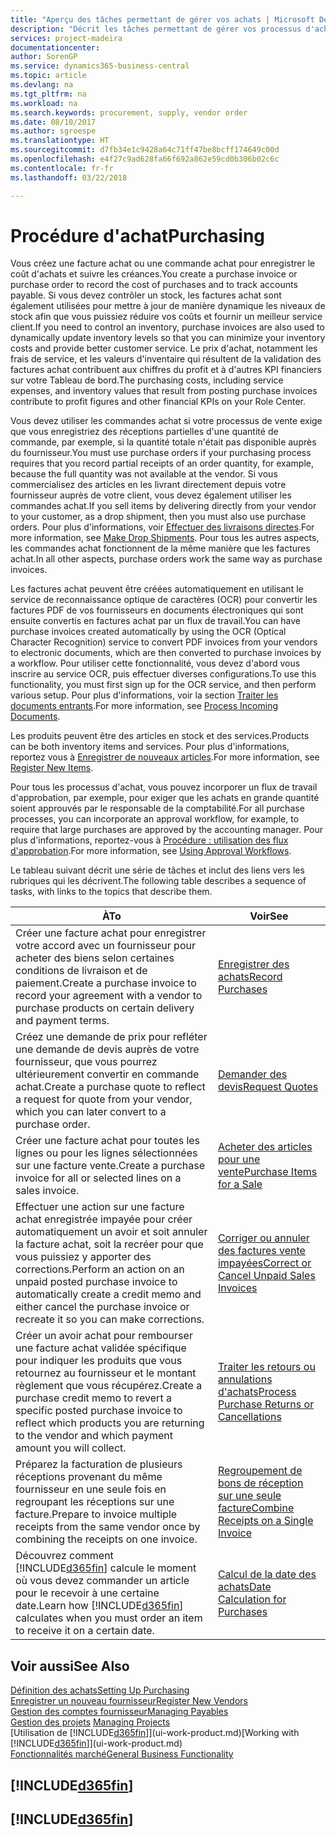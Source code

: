 ```yaml
---
title: "Aperçu des tâches permettant de gérer vos achats | Microsoft Docs"
description: "Décrit les tâches permettant de gérer vos processus d'achat ou d'approvisionnement, y compris le fonctionnement des factures achat et des commandes achat."
services: project-madeira
documentationcenter: 
author: SorenGP
ms.service: dynamics365-business-central
ms.topic: article
ms.devlang: na
ms.tgt_pltfrm: na
ms.workload: na
ms.search.keywords: procurement, supply, vendor order
ms.date: 08/10/2017
ms.author: sgroespe
ms.translationtype: HT
ms.sourcegitcommit: d7fb34e1c9428a64c71ff47be8bcff174649c00d
ms.openlocfilehash: e4f27c9ad628fa66f692a862e59cd0b306b02c6c
ms.contentlocale: fr-fr
ms.lasthandoff: 03/22/2018

---
```

# <a name="purchasing"></a><span data-ttu-id="af2c8-103">Procédure d'achat</span><span class="sxs-lookup"><span data-stu-id="af2c8-103">Purchasing</span></span>
<span data-ttu-id="af2c8-104">Vous créez une facture achat ou une commande achat pour enregistrer le coût d'achats et suivre les créances.</span><span class="sxs-lookup"><span data-stu-id="af2c8-104">You create a purchase invoice or purchase order to record the cost of purchases and to track accounts payable.</span></span> <span data-ttu-id="af2c8-105">Si vous devez contrôler un stock, les factures achat sont également utilisées pour mettre à jour de manière dynamique les niveaux de stock afin que vous puissiez réduire vos coûts et fournir un meilleur service client.</span><span class="sxs-lookup"><span data-stu-id="af2c8-105">If you need to control an inventory, purchase invoices are also used to dynamically update inventory levels so that you can minimize your inventory costs and provide better customer service.</span></span> <span data-ttu-id="af2c8-106">Le prix d'achat, notamment les frais de service, et les valeurs d'inventaire qui résultent de la validation des factures achat contribuent aux chiffres du profit et à d'autres KPI financiers sur votre Tableau de bord.</span><span class="sxs-lookup"><span data-stu-id="af2c8-106">The purchasing costs, including service expenses, and inventory values that result from posting purchase invoices contribute to profit figures and other financial KPIs on your Role Center.</span></span>

<span data-ttu-id="af2c8-107">Vous devez utiliser les commandes achat si votre processus de vente exige que vous enregistriez des réceptions partielles d'une quantité de commande, par exemple, si la quantité totale n'était pas disponible auprès du fournisseur.</span><span class="sxs-lookup"><span data-stu-id="af2c8-107">You must use purchase orders if your purchasing process requires that you record partial receipts of an order quantity, for example, because the full quantity was not available at the vendor.</span></span> <span data-ttu-id="af2c8-108">Si vous commercialisez des articles en les livrant directement depuis votre fournisseur auprès de votre client, vous devez également utiliser les commandes achat.</span><span class="sxs-lookup"><span data-stu-id="af2c8-108">If you sell items by delivering directly from your vendor to your customer, as a drop shipment, then you must also use purchase orders.</span></span> <span data-ttu-id="af2c8-109">Pour plus d'informations, voir [Effectuer des livraisons directes](sales-how-drop-shipment.md).</span><span class="sxs-lookup"><span data-stu-id="af2c8-109">For more information, see [Make Drop Shipments](sales-how-drop-shipment.md).</span></span> <span data-ttu-id="af2c8-110">Pour tous les autres aspects, les commandes achat fonctionnent de la même manière que les factures achat.</span><span class="sxs-lookup"><span data-stu-id="af2c8-110">In all other aspects, purchase orders work the same way as purchase invoices.</span></span>

<span data-ttu-id="af2c8-111">Les factures achat peuvent être créées automatiquement en utilisant le service de reconnaissance optique de caractères (OCR) pour convertir les factures PDF de vos fournisseurs en documents électroniques qui sont ensuite convertis en factures achat par un flux de travail.</span><span class="sxs-lookup"><span data-stu-id="af2c8-111">You can have purchase invoices created automatically by using the OCR (Optical Character Recognition) service to convert PDF invoices from your vendors to electronic documents, which are then converted to purchase invoices by a workflow.</span></span> <span data-ttu-id="af2c8-112">Pour utiliser cette fonctionnalité, vous devez d'abord vous inscrire au service OCR, puis effectuer diverses configurations.</span><span class="sxs-lookup"><span data-stu-id="af2c8-112">To use this functionality, you must first sign up for the OCR service, and then perform various setup.</span></span> <span data-ttu-id="af2c8-113">Pour plus d'informations, voir la section [Traiter les documents entrants](across-process-income-documents.md).</span><span class="sxs-lookup"><span data-stu-id="af2c8-113">For more information, see [Process Incoming Documents](across-process-income-documents.md).</span></span>      

<span data-ttu-id="af2c8-114">Les produits peuvent être des articles en stock et des services.</span><span class="sxs-lookup"><span data-stu-id="af2c8-114">Products can be both inventory items and services.</span></span> <span data-ttu-id="af2c8-115">Pour plus d'informations, reportez vous à [Enregistrer de nouveaux articles](inventory-how-register-new-items.md).</span><span class="sxs-lookup"><span data-stu-id="af2c8-115">For more information, see [Register New Items](inventory-how-register-new-items.md).</span></span>

<span data-ttu-id="af2c8-116">Pour tous les processus d'achat, vous pouvez incorporer un flux de travail d'approbation, par exemple, pour exiger que les achats en grande quantité soient approuvés par le responsable de la comptabilité.</span><span class="sxs-lookup"><span data-stu-id="af2c8-116">For all purchase processes, you can incorporate an approval workflow, for example, to require that large purchases are approved by the accounting manager.</span></span> <span data-ttu-id="af2c8-117">Pour plus d'informations, reportez-vous à [Procédure : utilisation des flux d'approbation](across-how-use-approval-workflows.md).</span><span class="sxs-lookup"><span data-stu-id="af2c8-117">For more information, see [Using Approval Workflows](across-how-use-approval-workflows.md).</span></span>

<span data-ttu-id="af2c8-118">Le tableau suivant décrit une série de tâches et inclut des liens vers les rubriques qui les décrivent.</span><span class="sxs-lookup"><span data-stu-id="af2c8-118">The following table describes a sequence of tasks, with links to the topics that describe them.</span></span>

| <span data-ttu-id="af2c8-119">À</span><span class="sxs-lookup"><span data-stu-id="af2c8-119">To</span></span> | <span data-ttu-id="af2c8-120">Voir</span><span class="sxs-lookup"><span data-stu-id="af2c8-120">See</span></span> |
| --- | --- |
| <span data-ttu-id="af2c8-121">Créer une facture achat pour enregistrer votre accord avec un fournisseur pour acheter des biens selon certaines conditions de livraison et de paiement.</span><span class="sxs-lookup"><span data-stu-id="af2c8-121">Create a purchase invoice to record your agreement with a vendor to purchase products on certain delivery and payment terms.</span></span> |[<span data-ttu-id="af2c8-122">Enregistrer des achats</span><span class="sxs-lookup"><span data-stu-id="af2c8-122">Record Purchases</span></span>](purchasing-how-record-purchases.md) |
|<span data-ttu-id="af2c8-123">Créez une demande de prix pour refléter une demande de devis auprès de votre fournisseur, que vous pourrez ultérieurement convertir en commande achat.</span><span class="sxs-lookup"><span data-stu-id="af2c8-123">Create a purchase quote to reflect a request for quote from your vendor, which you can later convert to a purchase order.</span></span>|[<span data-ttu-id="af2c8-124">Demander des devis</span><span class="sxs-lookup"><span data-stu-id="af2c8-124">Request Quotes</span></span>](purchasing-how-request-quotes.md)|
| <span data-ttu-id="af2c8-125">Créer une facture achat pour toutes les lignes ou pour les lignes sélectionnées sur une facture vente.</span><span class="sxs-lookup"><span data-stu-id="af2c8-125">Create a purchase invoice for all or selected lines on a sales invoice.</span></span> |[<span data-ttu-id="af2c8-126">Acheter des articles pour une vente</span><span class="sxs-lookup"><span data-stu-id="af2c8-126">Purchase Items for a Sale</span></span>](purchasing-how-purchase-products-sale.md) |
| <span data-ttu-id="af2c8-127">Effectuer une action sur une facture achat enregistrée impayée pour créer automatiquement un avoir et soit annuler la facture achat, soit la recréer pour que vous puissiez y apporter des corrections.</span><span class="sxs-lookup"><span data-stu-id="af2c8-127">Perform an action on an unpaid posted purchase invoice to automatically create a credit memo and either cancel the purchase invoice or recreate it so you can make corrections.</span></span> |[<span data-ttu-id="af2c8-128">Corriger ou annuler des factures vente impayées</span><span class="sxs-lookup"><span data-stu-id="af2c8-128">Correct or Cancel Unpaid Sales Invoices</span></span>](purchasing-how-correct-cancel-unpaid-purchase-invoices.md) |
| <span data-ttu-id="af2c8-129">Créer un avoir achat pour rembourser une facture achat validée spécifique pour indiquer les produits que vous retournez au fournisseur et le montant règlement que vous récupérez.</span><span class="sxs-lookup"><span data-stu-id="af2c8-129">Create a purchase credit memo to revert a specific posted purchase invoice to reflect which products you are returning to the vendor and which payment amount you will collect.</span></span> |[<span data-ttu-id="af2c8-130">Traiter les retours ou annulations d'achats</span><span class="sxs-lookup"><span data-stu-id="af2c8-130">Process Purchase Returns or Cancellations</span></span>](purchasing-how-register-new-vendors.md) |
|<span data-ttu-id="af2c8-131">Préparez la facturation de plusieurs réceptions provenant du même fournisseur en une seule fois en regroupant les réceptions sur une facture.</span><span class="sxs-lookup"><span data-stu-id="af2c8-131">Prepare to invoice multiple receipts from the same vendor once by combining the receipts on one invoice.</span></span>|[<span data-ttu-id="af2c8-132">Regroupement de bons de réception sur une seule facture</span><span class="sxs-lookup"><span data-stu-id="af2c8-132">Combine Receipts on a Single Invoice</span></span>](purchasing-how-to-combine-receipts.md)|
| <span data-ttu-id="af2c8-133">Découvrez comment [!INCLUDE[d365fin](includes/d365fin_md.md)] calcule le moment où vous devez commander un article pour le recevoir à une certaine date.</span><span class="sxs-lookup"><span data-stu-id="af2c8-133">Learn how [!INCLUDE[d365fin](includes/d365fin_md.md)] calculates when you must order an item to receive it on a certain date.</span></span>|[<span data-ttu-id="af2c8-134">Calcul de la date des achats</span><span class="sxs-lookup"><span data-stu-id="af2c8-134">Date Calculation for Purchases</span></span>](purchasing-date-calculation-for-purchases.md)|

## <a name="see-also"></a><span data-ttu-id="af2c8-135">Voir aussi</span><span class="sxs-lookup"><span data-stu-id="af2c8-135">See Also</span></span>
[<span data-ttu-id="af2c8-136">Définition des achats</span><span class="sxs-lookup"><span data-stu-id="af2c8-136">Setting Up Purchasing</span></span>](purchasing-setup-purchasing.md)  
[<span data-ttu-id="af2c8-137">Enregistrer un nouveau fournisseur</span><span class="sxs-lookup"><span data-stu-id="af2c8-137">Register New Vendors</span></span>](purchasing-how-register-new-vendors.md)  
[<span data-ttu-id="af2c8-138">Gestion des comptes fournisseur</span><span class="sxs-lookup"><span data-stu-id="af2c8-138">Managing Payables</span></span>](payables-manage-payables.md)  
<span data-ttu-id="af2c8-139">[Gestion des projets](projects-manage-projects.md)  </span><span class="sxs-lookup"><span data-stu-id="af2c8-139">[Managing Projects](projects-manage-projects.md)  </span></span>  
<span data-ttu-id="af2c8-140">[Utilisation de [!INCLUDE[d365fin](includes/d365fin_md.md)]](ui-work-product.md)</span><span class="sxs-lookup"><span data-stu-id="af2c8-140">[Working with [!INCLUDE[d365fin](includes/d365fin_md.md)]](ui-work-product.md)</span></span>  
[<span data-ttu-id="af2c8-141">Fonctionnalités marché</span><span class="sxs-lookup"><span data-stu-id="af2c8-141">General Business Functionality</span></span>](ui-across-business-areas.md)

## [!INCLUDE[d365fin](includes/free_trial_md.md)]  
## [!INCLUDE[d365fin](includes/training_link_md.md)]

